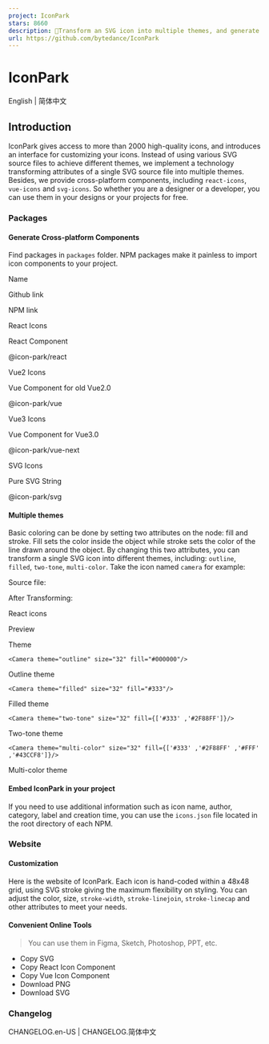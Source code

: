 ```yaml
---
project: IconPark
stars: 8660
description: 🍎Transform an SVG icon into multiple themes, and generate React icons，Vue icons，svg icons
url: https://github.com/bytedance/IconPark
---
```


IconPark
========

English | 简体中文

Introduction
------------

IconPark gives access to more than 2000 high-quality icons, and introduces an interface for customizing your icons. Instead of using various SVG source files to achieve different themes, we implement a technology transforming attributes of a single SVG source file into multiple themes. Besides, we provide cross-platform components, including `react-icons`, `vue-icons` and `svg-icons`. So whether you are a designer or a developer, you can use them in your designs or your projects for free.

### Packages

#### Generate Cross-platform Components

Find packages in `packages` folder. NPM packages make it painless to import icon components to your project.

Name

Github link

NPM link

React Icons

React Component

@icon-park/react

Vue2 Icons

Vue Component for old Vue2.0

@icon-park/vue

Vue3 Icons

Vue Component for Vue3.0

@icon-park/vue-next

SVG Icons

Pure SVG String

@icon-park/svg

#### Multiple themes

Basic coloring can be done by setting two attributes on the node: fill and stroke. Fill sets the color inside the object while stroke sets the color of the line drawn around the object. By changing this two attributes, you can transform a single SVG icon into different themes, including: `outline`, `filled`, `two-tone`, `multi-color`. Take the icon named `camera` for example:

Source file:

After Transforming:

React icons

Preview

Theme

`<Camera theme="outline" size="32" fill="#000000"/>`

Outline theme

`<Camera theme="filled" size="32" fill="#333"/>`

Filled theme

`<Camera theme="two-tone" size="32" fill={['#333' ,'#2F88FF']}/>`

Two-tone theme

`<Camera theme="multi-color" size="32" fill={['#333' ,'#2F88FF' ,'#FFF' ,'#43CCF8']}/>`

Multi-color theme

#### Embed IconPark in your project

If you need to use additional information such as icon name, author, category, label and creation time, you can use the `icons.json` file located in the root directory of each NPM.

### Website

#### Customization

Here is the website of IconPark. Each icon is hand-coded within a 48x48 grid, using SVG stroke giving the maximum flexibility on styling. You can adjust the color, size, `stroke-width`, `stroke-linejoin`, `stroke-linecap` and other attributes to meet your needs.

#### Convenient Online Tools

> You can use them in Figma, Sketch, Photoshop, PPT, etc.

-   Copy SVG
-   Copy React Icon Component
-   Copy Vue Icon Component
-   Download PNG
-   Download SVG

### Changelog

CHANGELOG.en-US | CHANGELOG.简体中文
